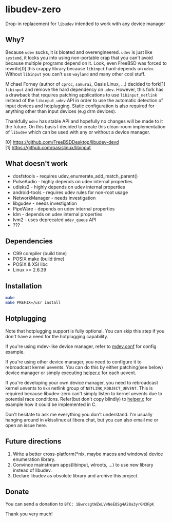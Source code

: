 # libudev-zero

Drop-in replacement for `libudev` intended to work with any device manager

## Why?

Because `udev` sucks, it is bloated and overengineered. `udev` is just
like `systemd`, it locks you into using non-portable crap that you can't
avoid because multiple programs depend on it. Look, even FreeBSD was forced
to rewrite[0] this crappy library because `libinput` hard-depends on `udev`.
Without `libinput` you can't use `wayland` and many other cool stuff.

Michael Forney (author of `cproc`, `samurai`, Oasis Linux, ...) decided to
fork[1] `libinput` and remove the hard dependency on `udev`. However, this
fork has a drawback that requires patching applications to use `libinput_netlink`
instead of the `libinput_udev` API in order to use the automatic detection of
input devices and hotplugging. Static configuration is also required for anything
other than input devices (e.g drm devices).

Thankfully `udev` has stable API and hopefully no changes will be made to it
the future. On this basis I decided to create this clean-room implementation
of `libudev` which can be used with any or without a device manager.

[0] https://github.com/FreeBSDDesktop/libudev-devd  
[1] https://github.com/oasislinux/libinput

## What doesn't work

* dosfstools - requires udev_enumerate_add_match_parent()
* PulseAudio - highly depends on udev internal properties
* udisks2 - highly depends on udev internal properties
* android-tools - requires udev rules for non-root usage
* NetworkManager - needs investigation
* libgudev - needs investigation
* PipeWare - depends on udev internal properties
* ldm - depends on udev internal properties
* lvm2 - uses deprecated `udev_queue` API
* ???

## Dependencies

* C99 compiler (build time)
* POSIX make (build time)
* POSIX & XSI libc
* Linux >= 2.6.39

## Installation

```sh
make
make PREFIX=/usr install
```

## Hotplugging

Note that hotplugging support is fully optional. You can skip
this step if you don't have a need for the hotplugging capability.

If you're using mdev-like device manager, refer to [mdev.conf](contrib/mdev.conf)
for config example.

If you're using other device manager, you need to configure it to rebroadcast
kernel uevents. You can do this by either patching(see below) device manager
or simply executing [helper.c](contrib/helper.c) for each uevent.

If you're developing your own device manager, you need to rebroadcast kernel
uevents to `0x4` netlink group of `NETLINK_KOBJECT_UEVENT`. This is required
because libudev-zero can't simply listen to kernel uevents due to potential
race conditions. Refer(but don't copy blindly) to [helper.c](contrib/helper.c)
for example how it could be implemented in C.

Don't hesitate to ask me everything you don't understand. I'm usually hanging
around in #kisslinux at libera.chat, but you can also email me or open an issue here.

## Future directions

1. Write a better cross-platform(*nix, maybe macos and windows) device enumeration library.
2. Convince mainstream apps(libinput, wlroots, ...) to use new library instead of libudev.
3. Declare libudev as obsolete library and archive this project.

## Donate

You can send a donation to `BTC: 1BwrcsgtWZeLVvNeEQSg4A28a3yrGN3FpK`

Thank you very much!
